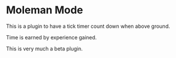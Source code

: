 # Moleman Mode

This is a plugin to have a tick timer count down when above ground. 

Time is earned by experience gained.

This is very much a beta plugin.
